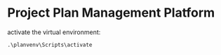 # Project Plan Management Platform

activate the virtual environment:

    .\planvenv\Scripts\activate